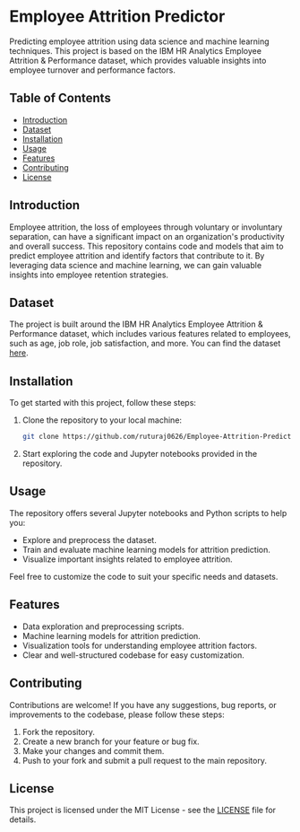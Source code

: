 # Employee Attrition Predictor

Predicting employee attrition using data science and machine learning techniques. This project is based on the IBM HR Analytics Employee Attrition & Performance dataset, which provides valuable insights into employee turnover and performance factors.

## Table of Contents

- [Introduction](#introduction)
- [Dataset](#dataset)
- [Installation](#installation)
- [Usage](#usage)
- [Features](#features)
- [Contributing](#contributing)
- [License](#license)

## Introduction

Employee attrition, the loss of employees through voluntary or involuntary separation, can have a significant impact on an organization's productivity and overall success. This repository contains code and models that aim to predict employee attrition and identify factors that contribute to it. By leveraging data science and machine learning, we can gain valuable insights into employee retention strategies.

## Dataset

The project is built around the IBM HR Analytics Employee Attrition & Performance dataset, which includes various features related to employees, such as age, job role, job satisfaction, and more. You can find the dataset [here]([link-to-dataset](https://www.kaggle.com/datasets/pavansubhasht/ibm-hr-analytics-attrition-dataset)).

## Installation

To get started with this project, follow these steps:

1. Clone the repository to your local machine:

   ```bash
   git clone https://github.com/ruturaj0626/Employee-Attrition-Predictor.git
   ```

3. Start exploring the code and Jupyter notebooks provided in the repository.

## Usage

The repository offers several Jupyter notebooks and Python scripts to help you:

- Explore and preprocess the dataset.
- Train and evaluate machine learning models for attrition prediction.
- Visualize important insights related to employee attrition.

Feel free to customize the code to suit your specific needs and datasets.

## Features

- Data exploration and preprocessing scripts.
- Machine learning models for attrition prediction.
- Visualization tools for understanding employee attrition factors.
- Clear and well-structured codebase for easy customization.

## Contributing

Contributions are welcome! If you have any suggestions, bug reports, or improvements to the codebase, please follow these steps:

1. Fork the repository.
2. Create a new branch for your feature or bug fix.
3. Make your changes and commit them.
4. Push to your fork and submit a pull request to the main repository.

## License

This project is licensed under the MIT License - see the [LICENSE](LICENSE) file for details.
